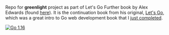Repo for **greenlight** project as part of Let's Go Further book by Alex Edwards
(found [here](https://lets-go-further.alexedwards.net)). It is the continuation book from his 
original, [Let's Go](https://lets-go.alexedwards.net), which was a great intro to Go web 
development book that I [just completed](https://github.com/DataDavD/letsgo_snippetbox).

<a href="https://golang.org/doc/go1.16"><img alt="Go 1.16" src="https://img.shields.
io/badge/golang-1.16-blue?logo=go&color=5EC9E3"></a>
